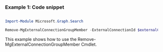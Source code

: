 ### Example 1: Code snippet

```powershell

Import-Module Microsoft.Graph.Search

Remove-MgExternalConnectionGroupMember -ExternalConnectionId $externalConnectionId -ExternalGroupId $externalGroupId -IdentityId $identityId

```
This example shows how to use the Remove-MgExternalConnectionGroupMember Cmdlet.

